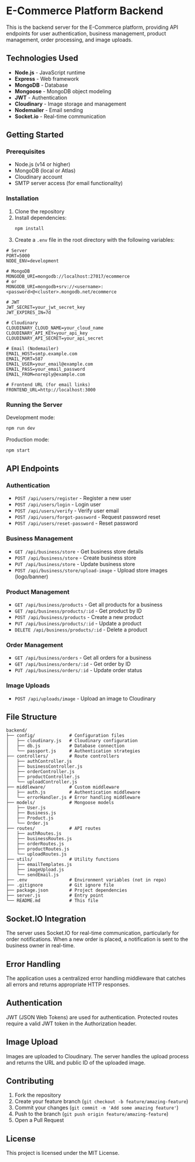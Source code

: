 # E-Commerce Platform Backend

This is the backend server for the E-Commerce platform, providing API endpoints for user authentication, business management, product management, order processing, and image uploads.

## Technologies Used

- **Node.js** - JavaScript runtime
- **Express** - Web framework
- **MongoDB** - Database
- **Mongoose** - MongoDB object modeling
- **JWT** - Authentication
- **Cloudinary** - Image storage and management
- **Nodemailer** - Email sending
- **Socket.io** - Real-time communication

## Getting Started

### Prerequisites

- Node.js (v14 or higher)
- MongoDB (local or Atlas)
- Cloudinary account
- SMTP server access (for email functionality)

### Installation

1. Clone the repository
2. Install dependencies:
   ```bash
   npm install
   ```
3. Create a `.env` file in the root directory with the following variables:

```
# Server
PORT=5000
NODE_ENV=development

# MongoDB
MONGODB_URI=mongodb://localhost:27017/ecommerce
# or
MONGODB_URI=mongodb+srv://<username>:<password>@<cluster>.mongodb.net/ecommerce

# JWT
JWT_SECRET=your_jwt_secret_key
JWT_EXPIRES_IN=7d

# Cloudinary
CLOUDINARY_CLOUD_NAME=your_cloud_name
CLOUDINARY_API_KEY=your_api_key
CLOUDINARY_API_SECRET=your_api_secret

# Email (Nodemailer)
EMAIL_HOST=smtp.example.com
EMAIL_PORT=587
EMAIL_USER=your_email@example.com
EMAIL_PASS=your_email_password
EMAIL_FROM=noreply@example.com

# Frontend URL (for email links)
FRONTEND_URL=http://localhost:3000
```

### Running the Server

Development mode:
```bash
npm run dev
```

Production mode:
```bash
npm start
```

## API Endpoints

### Authentication

- `POST /api/users/register` - Register a new user
- `POST /api/users/login` - Login user
- `POST /api/users/verify` - Verify user email
- `POST /api/users/forgot-password` - Request password reset
- `POST /api/users/reset-password` - Reset password

### Business Management

- `GET /api/business/store` - Get business store details
- `POST /api/business/store` - Create business store
- `PUT /api/business/store` - Update business store
- `POST /api/business/store/upload-image` - Upload store images (logo/banner)

### Product Management

- `GET /api/business/products` - Get all products for a business
- `GET /api/business/products/:id` - Get product by ID
- `POST /api/business/products` - Create a new product
- `PUT /api/business/products/:id` - Update a product
- `DELETE /api/business/products/:id` - Delete a product

### Order Management

- `GET /api/business/orders` - Get all orders for a business
- `GET /api/business/orders/:id` - Get order by ID
- `PUT /api/business/orders/:id` - Update order status

### Image Uploads

- `POST /api/uploads/image` - Upload an image to Cloudinary

## File Structure

```
backend/
├── config/             # Configuration files
│   ├── cloudinary.js   # Cloudinary configuration
│   ├── db.js           # Database connection
│   └── passport.js     # Authentication strategies
├── controllers/        # Route controllers
│   ├── authController.js
│   ├── businessController.js
│   ├── orderController.js
│   ├── productController.js
│   └── uploadController.js
├── middleware/         # Custom middleware
│   ├── auth.js         # Authentication middleware
│   └── errorHandler.js # Error handling middleware
├── models/             # Mongoose models
│   ├── User.js
│   ├── Business.js
│   ├── Product.js
│   └── Order.js
├── routes/             # API routes
│   ├── authRoutes.js
│   ├── businessRoutes.js
│   ├── orderRoutes.js
│   ├── productRoutes.js
│   └── uploadRoutes.js
├── utils/              # Utility functions
│   ├── emailTemplates.js
│   ├── imageUpload.js
│   └── sendEmail.js
├── .env                # Environment variables (not in repo)
├── .gitignore          # Git ignore file
├── package.json        # Project dependencies
├── server.js           # Entry point
└── README.md           # This file
```

## Socket.IO Integration

The server uses Socket.IO for real-time communication, particularly for order notifications. When a new order is placed, a notification is sent to the business owner in real-time.

## Error Handling

The application uses a centralized error handling middleware that catches all errors and returns appropriate HTTP responses.

## Authentication

JWT (JSON Web Tokens) are used for authentication. Protected routes require a valid JWT token in the Authorization header.

## Image Upload

Images are uploaded to Cloudinary. The server handles the upload process and returns the URL and public ID of the uploaded image.

## Contributing

1. Fork the repository
2. Create your feature branch (`git checkout -b feature/amazing-feature`)
3. Commit your changes (`git commit -m 'Add some amazing feature'`)
4. Push to the branch (`git push origin feature/amazing-feature`)
5. Open a Pull Request

## License

This project is licensed under the MIT License.